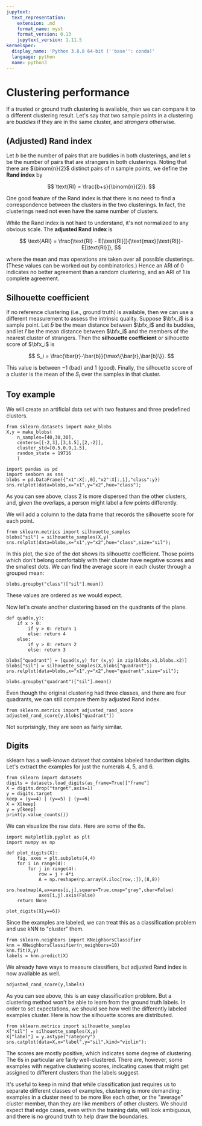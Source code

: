 ```yaml
---
jupytext:
  text_representation:
    extension: .md
    format_name: myst
    format_version: 0.13
    jupytext_version: 1.11.5
kernelspec:
  display_name: 'Python 3.8.8 64-bit (''base'': conda)'
  language: python
  name: python3
---
```


# Clustering performance

If a trusted or ground truth clustering is available, then we can compare it to a different clustering result. Let's say that two sample points in a clustering are *buddies* if they are in the same cluster, and *strangers* otherwise. 

## (Adjusted) Rand index
Let $b$ be the number of pairs that are buddies in both clusterings, and let $s$ be the number of pairs that are strangers in both clusterings. Noting that there are $\binom{n}{2}$ distinct pairs of $n$ sample points, we define the **Rand index** by

$$
\text{RI} = \frac{b+s}{\binom{n}{2}}.
$$

One good feature of the Rand index is that there is no need to find a correspondence between the clusters in the two clusterings. In fact, the clusterings need not even have the same number of clusters.

While the Rand index is not hard to understand, it's not normalized to any obvious scale. The **adjusted Rand index** is

$$
\text{ARI} = \frac{\text{RI} - E[\text{RI}]}{\text{max}(\text{RI})-E[\text{RI}]},
$$

where the mean and max operations are taken over all possible clusterings. (These values can be worked out by combinatorics.) Hence an ARI of 0 indicates no better agreement than a random clustering, and an ARI of 1 is complete agreement. 

## Silhouette coefficient

If no reference clustering (i.e., ground truth) is available, then we can use a different measurement to assess the intrinsic quality. Suppose $\bfx_i$ is a sample point. Let $\bar{b}$ be the mean distance between $\bfx_i$ and its buddies, and let $\bar{r}$ be the mean distance between $\bfx_i$ and the members of the nearest cluster of strangers. Then the **silhouette coefficient** or silhouette score of $\bfx_i$ is 

$$
S_i = \frac{\bar{r}-\bar{b}}{\max\{\bar{r},\bar{b}\}}.
$$

This value is between $-1$ (bad) and $1$ (good). Finally, the silhouette score of a cluster is the mean of the $S_i$ over the samples in that cluster.

## Toy example

We will create an artificial data set with two features and three predefined clusters.

```{code-cell}
from sklearn.datasets import make_blobs
X,y = make_blobs(
    n_samples=[40,30,30],
    centers=[[-2,3],[3,1.5],[2,-2]],
    cluster_std=[0.5,0.9,1.5],
    random_state = 19716
    )

import pandas as pd
import seaborn as sns
blobs = pd.DataFrame({"x1":X[:,0],"x2":X[:,1],"class":y})
sns.relplot(data=blobs,x="x1",y="x2",hue="class");
```

As you can see above, class 2 is more dispersed than the other clusters, and, given the overlaps, a person might label a few points differently.

We will add a column to the data frame that records the silhouette score for each point.

```{code-cell}
from sklearn.metrics import silhouette_samples
blobs["sil"] = silhouette_samples(X,y)
sns.relplot(data=blobs,x="x1",y="x2",hue="class",size="sil");
```

In this plot, the size of the dot shows its silhouette coefficient. Those points which don't belong comfortably with their cluster have negative scores and the smallest dots. We can find the average score in each cluster through a grouped mean:

```{code-cell}
blobs.groupby("class")["sil"].mean()
```

These values are ordered as we would expect.

Now let's create another clustering based on the quadrants of the plane.

```{code-cell}
def quad(x,y):
    if x > 0:
        if y > 0: return 1
        else: return 4
    else:
        if y > 0: return 2
        else: return 3

blobs["quadrant"] = [quad(x,y) for (x,y) in zip(blobs.x1,blobs.x2)]
blobs["sil"] = silhouette_samples(X,blobs["quadrant"])
sns.relplot(data=blobs,x="x1",y="x2",hue="quadrant",size="sil");
```

```{code-cell}
blobs.groupby("quadrant")["sil"].mean()
```

Even though the original clustering had three classes, and there are four quadrants, we can still compare them by adjusted Rand index.

```{code-cell}
from sklearn.metrics import adjusted_rand_score
adjusted_rand_score(y,blobs["quadrant"])
```

Not surprisingly, they are seen as fairly similar.

## Digits

sklearn has a well-known dataset that contains labeled handwritten digits. Let's extract the examples for just the numerals 4, 5, and 6.

```{code-cell}
from sklearn import datasets
digits = datasets.load_digits(as_frame=True)["frame"]
X = digits.drop("target",axis=1)
y = digits.target
keep = (y==4) | (y==5) | (y==6)
X = X[keep]
y = y[keep]
print(y.value_counts())
```

We can visualize the raw data. Here are some of the 6s.

```{code-cell}
import matplotlib.pyplot as plt
import numpy as np

def plot_digits(X):
    fig, axes = plt.subplots(4,4)
    for i in range(4):
        for j in range(4):
            row = j + 4*i
            A = np.reshape(np.array(X.iloc[row,:]),(8,8))
            sns.heatmap(A,ax=axes[i,j],square=True,cmap="gray",cbar=False)
            axes[i,j].axis(False)
    return None

plot_digits(X[y==6])
```

Since the examples are labeled, we can treat this as a classification problem and use kNN to "cluster" them.

```{code-cell}
from sklearn.neighbors import KNeighborsClassifier
knn = KNeighborsClassifier(n_neighbors=10)
knn.fit(X,y)
labels = knn.predict(X)
```

We already have ways to measure classifiers, but adjusted Rand index is now available as well.

```{code-cell}
adjusted_rand_score(y,labels)
```

As you can see above, this is an easy classification problem. But a clustering method won't be able to learn from the ground truth labels. In order to set expectations, we should see how well the differently labeled examples cluster. Here is how the silhouette scores are distributed.

```{code-cell}
from sklearn.metrics import silhouette_samples
X["sil"] = silhouette_samples(X,y)
X["label"] = y.astype("category")
sns.catplot(data=X,x="label",y="sil",kind="violin");
```

The scores are mostly positive, which indicates some degree of clustering. The 6s in particular are fairly well-clustered. There are, however, some examples with negative clustering scores, indicating cases that might get assigned to different clusters than the labels suggest.

It's useful to keep in mind that while classification just requires us to separate different classes of examples, clustering is more demanding: examples in a cluster need to be more like each other, or the "average" cluster member, than they are like members of other clusters. We should expect that edge cases, even within the training data, will look ambiguous, and there is no ground truth to help draw the boundaries.